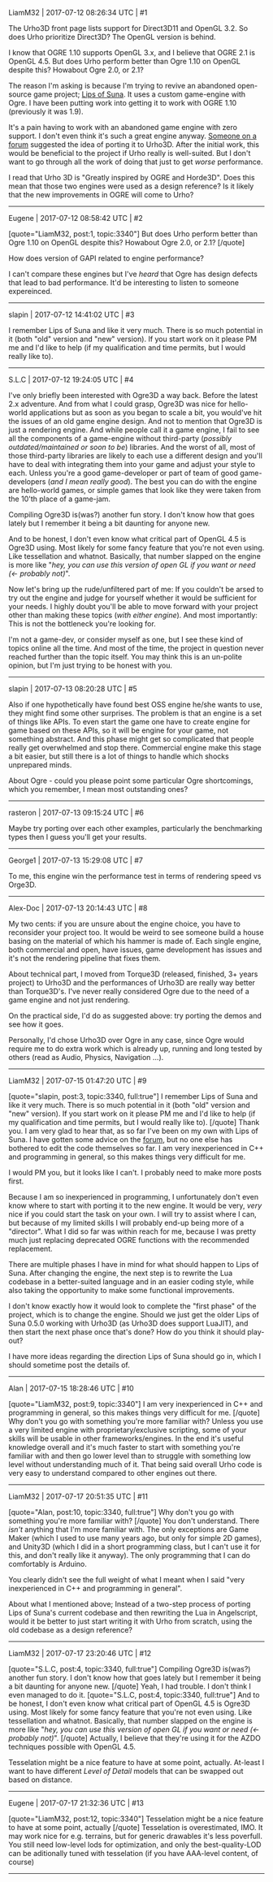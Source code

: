 LiamM32 | 2017-07-12 08:26:34 UTC | #1

The Urho3D front page lists support for Direct3D11 and OpenGL 3.2.  So does Urho prioritize Direct3D?  The OpenGL version is behind.

I know that OGRE 1.10 supports OpenGL 3.x, and I believe that OGRE 2.1 is OpenGL 4.5.
But does Urho perform better than Ogre 1.10 on OpenGL despite this?  Howabout Ogre 2.0, or 2.1?

The reason I'm asking is because I'm trying to revive an abandoned open-source game project; [Lips of Suna](https://gitlab.com/electric-gecko/lipsofsuna).  It uses a custom game-engine with Ogre.  I have been putting work into getting it to work with OGRE 1.10 (previously it was 1.9).

It's a pain having to work with an abandoned game engine with zero support. I don't even think it's such a great engine anyway. [Someone on a forum](https://forum.freegamedev.net/viewtopic.php?f=65&t=7487) suggested the idea of porting it to Urho3D.  After the initial work, this would be beneficial to the project if Urho really is well-suited.  But I don't want to go through all the work of doing that just to get _worse_ performance.

I read that Urho 3D is "Greatly inspired by OGRE and Horde3D".  Does this mean that those two engines were used as a design reference?  Is it likely that the new improvements in OGRE will come to Urho?

-------------------------

Eugene | 2017-07-12 08:58:42 UTC | #2

[quote="LiamM32, post:1, topic:3340"]
But does Urho perform better than Ogre 1.10 on OpenGL despite this?  Howabout Ogre 2.0, or 2.1?
[/quote]

How does version of GAPI related to engine performance?

I can't compare these engines but I've _heard_ that Ogre has design defects that lead to bad performance.
It'd be interesting to listen to someone expereinced.

-------------------------

slapin | 2017-07-12 14:41:02 UTC | #3

I remember Lips of Suna and like it very much. There is so much potential in it (both "old" version and
"new" version). If you start work on it please PM me and I'd like to help (if my qualification and time permits,
but I would really like to).

-------------------------

S.L.C | 2017-07-12 19:24:05 UTC | #4

I've only briefly been interested with Ogre3D a way back. Before the latest 2.x adventure. And from what I could grasp, Ogre3D was nice for hello-world applications but as soon as you began to scale a bit, you would've hit the issues of an old game engine design. And not to mention that Ogre3D is just a rendering engine. And while people call it a game engine, I fail to see all the components of a game-engine without third-party (_possibly outdated/maintained or soon to be_) libraries. And the worst of all, most of those third-party libraries are likely to each use a different design and you'll have to deal with integrating them into your game and adjust your style to each. Unless you're a good game-developer or part of team of good game-developers (_and I mean really good_). The best you can do with the engine are hello-world games, or simple games that look like they were taken from the 10'th place of a game-jam.

Compiling Ogre3D is(was?) another fun story. I don't know how that goes lately but I remember it being a bit daunting for anyone new.

And to be honest, I don't even know what critical part of OpenGL 4.5 is Ogre3D using. Most likely for some fancy feature that you're not even using. Like tessellation and whatnot. Basically, that number slapped on the engine is more like "_hey, you can use this version of open GL if you want or need (<- probably not)_".

Now let's bring up the rude/unfiltered part of me: If you couldn't be arsed to try out the engine and judge for yourself whether it would be sufficient for your needs. I highly doubt you'll be able to move forward with your project other than making these topics (_with either engine_). And most importantly: This is not the bottleneck you're looking for.

I'm not a game-dev, or consider myself as one, but I see these kind of topics online all the time. And most of the time, the project in question never reached further than the topic itself. You may think this is an un-polite opinion, but I'm just trying to be honest with you.

-------------------------

slapin | 2017-07-13 08:20:28 UTC | #5

Also if one hypothetically have found best OSS engine he/she wants to use, they might find some
other surprises. The problem is that an engine is a set of things like APIs. To even start the game one have to create engine for game based on these APIs, so it will be engine for your game, not something
abstract. And this phase might get so complicated that people really get overwhelmed and stop there.
Commercial engine make this stage a bit easier, but still there is a lot of things to handle which shocks unprepared minds.

About Ogre - could you please point some particular Ogre shortcomings, which you remember,
I mean most outstanding ones?

-------------------------

rasteron | 2017-07-13 09:15:24 UTC | #6

Maybe try porting over each other examples, particularly the benchmarking types then I guess you'll get your results.

-------------------------

George1 | 2017-07-13 15:29:08 UTC | #7

To me, this engine win the performance test in terms of rendering speed vs Orge3D.

-------------------------

Alex-Doc | 2017-07-13 20:14:43 UTC | #8

My two cents: if you are unsure about the engine choice, you have to reconsider your project too.
It would be weird to see someone build a house basing on the material of which his hammer is made of.
Each single engine, both commercial and open, have issues, game development has issues and it's not the rendering pipeline that fixes them.

About technical part, I moved from Torque3D (released, finished, 3+ years project) to Urho3D and the performances of Urho3D are really way better than Torque3D's. I've never really considered Ogre due to the need of a game engine and not just rendering.

On the practical side, I'd do as suggested above: try porting the demos and see how it goes.

Personally, I'd chose Urho3D over Ogre in any case, since Ogre would require me to do extra work which is already up, running and long tested by others (read as Audio, Physics, Navigation ...).

-------------------------

LiamM32 | 2017-07-15 01:47:20 UTC | #9

[quote="slapin, post:3, topic:3340, full:true"]
I remember Lips of Suna and like it very much. There is so much potential in it (both "old" version and
"new" version). If you start work on it please PM me and I'd like to help (if my qualification and time permits,
but I would really like to).
[/quote]
Thank you.  I am very glad to hear that, as so far I've been on my own with Lips of Suna.  I have gotten some advice on the [forum](https://forum.freegamedev.net/viewforum.php?f=25&sid=8c18189c8c0ebbff74661c6322c630b8), but no one else has bothered to edit the code themselves so far.  I am very inexperienced in C++ and programming in general, so this makes things very difficult for me.

I would PM you, but it looks like I can't.  I probably need to make more posts first.

Because I am so inexperienced in programming, I unfortunately don't even know where to start with porting it to the new engine.  It would be very, _very_ nice if you could start the task on your own.  I will try to assist where I can, but because of my limited skills I will probably end-up being more of a "director".  What I did so far was within reach for me, because I was pretty much just replacing deprecated OGRE functions with the recommended replacement.

There are multiple phases I have in mind for what should happen to Lips of Suna.  After changing the engine, the next step is to rewrite the Lua codebase in a better-suited language and in an easier coding style, while also taking the opportunity to make some functional improvements.

I don't know exactly how it would look to complete the "first phase" of the project, which is to change the engine.  Should we just get the older Lips of Suna 0.5.0 working with Urho3D (as Urho3D does support LuaJIT), and then start the next phase once that's done?  How do you think it should play-out?

I have more ideas regarding the direction Lips of Suna should go in, which I should sometime post the details of.

-------------------------

Alan | 2017-07-15 18:28:46 UTC | #10

[quote="LiamM32, post:9, topic:3340"]
I am very inexperienced in C++ and programming in general, so this makes things very difficult for me.
[/quote]
Why don't you go with something you're more familiar with? Unless you use a very limited engine with proprietary/exclusive scripting, some of your skills will be usable in other frameworks/engines. In the end it's useful knowledge overall and it's much faster to start with something you're familiar with and then go lower level than to struggle with something low level without understanding much of it.
That being said overall Urho code is very easy to understand compared to other engines out there.

-------------------------

LiamM32 | 2017-07-17 20:51:35 UTC | #11

[quote="Alan, post:10, topic:3340, full:true"]
Why don't you go with something you're more familiar with?
[/quote]
You don't understand.  There _isn't_ anything that I'm more familiar with.  The only exceptions are Game Maker (which I used to use many years ago, but only for simple 2D games), and Unity3D (which I did in a short programming class, but I can't use it for this, and don't really like it anyway).  The only programming that I can do comfortably is Arduino.

You clearly didn't see the full weight of what I meant when I said "very inexperienced in C++ and programming in general".


About what I mentioned above; Instead of a two-step process of porting Lips of Suna's current codebase and then rewriting the Lua in Angelscript, would it be better to just start writing it with Urho from scratch, using the old codebase as a design reference?

-------------------------

LiamM32 | 2017-07-17 23:20:46 UTC | #12

[quote="S.L.C, post:4, topic:3340, full:true"]
Compiling Ogre3D is(was?) another fun story. I don't know how that goes lately but I remember it being a bit daunting for anyone new.
[/quote]
Yeah, I had trouble.  I don't think I even managed to do it.
[quote="S.L.C, post:4, topic:3340, full:true"]
And to be honest, I don't even know what critical part of OpenGL 4.5 is Ogre3D using. Most likely for some fancy feature that you're not even using. Like tessellation and whatnot. Basically, that number slapped on the engine is more like "_hey, you can use this version of open GL if you want or need (<- probably not)_".
[/quote]
Actually, I believe that they're using it for the AZDO techniques possible with OpenGL 4.5.

Tesselation might be a nice feature to have at some point, actually.  At-least I want to have different _Level of Detail_ models that can be swapped out based on distance.

-------------------------

Eugene | 2017-07-17 21:32:36 UTC | #13

[quote="LiamM32, post:12, topic:3340"]
Tesselation might be a nice feature to have at some point, actually
[/quote]
Tesselation is overestimated, IMO. It may work nice for e.g. terrains, but for generic drawables it's less poverfull. You still need low-level lods for optimization, and only the best-quality-LOD can be aditionally tuned with tesselation (if you have AAA-level content, of course)

-------------------------


